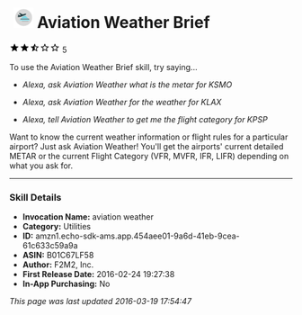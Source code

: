 # &nbsp;<img src="app_icon" alt="Aviation Weather Brief icon" width="36"> Aviation Weather Brief
![2.7 stars](../../../images/ic_star_black_18dp_1x.png)![2.7 stars](../../../images/ic_star_black_18dp_1x.png)![2.7 stars](../../../images/ic_star_half_black_18dp_1x.png)![2.7 stars](../../../images/ic_star_border_black_18dp_1x.png)![2.7 stars](../../../images/ic_star_border_black_18dp_1x.png) 5

To use the Aviation Weather Brief skill, try saying...

* *Alexa, ask Aviation Weather what is the metar for KSMO*

* *Alexa, ask Aviation Weather for the weather for KLAX*

* *Alexa, tell Aviation Weather to get me the flight category for KPSP*

Want to know the current weather information or flight rules for a particular airport?  Just ask Aviation Weather!  You'll get the airports' current detailed METAR or the current Flight Category (VFR, MVFR, IFR, LIFR)  depending on what you ask for.

***

### Skill Details

* **Invocation Name:** aviation weather
* **Category:** Utilities
* **ID:** amzn1.echo-sdk-ams.app.454aee01-9a6d-41eb-9cea-61c633c59a9a
* **ASIN:** B01C67LF58
* **Author:** F2M2, Inc.
* **First Release Date:** 2016-02-24 19:27:38
* **In-App Purchasing:** No

*This page was last updated 2016-03-19 17:54:47*
